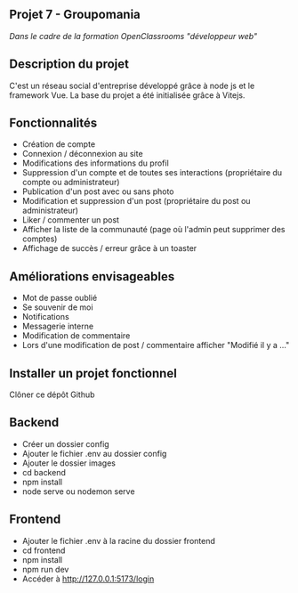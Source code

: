 **Projet 7 - Groupomania**
-
*Dans le cadre de la formation OpenClassrooms "développeur web"*

## Description du projet
C'est un réseau social d'entreprise développé grâce à node js et le framework Vue. La base du projet a été initialisée grâce à Vitejs.
## Fonctionnalités
- Création de compte
- Connexion / déconnexion au site
- Modifications des informations du profil
- Suppression d'un compte et de toutes ses interactions (propriétaire du compte ou administrateur)
- Publication d'un post avec ou sans photo
- Modification et suppression d'un post (propriétaire du post ou administrateur)
- Liker / commenter un post
- Afficher la liste de la communauté (page où l'admin peut supprimer des comptes)
- Affichage de succès / erreur grâce à un toaster
## Améliorations envisageables
- Mot de passe oublié
- Se souvenir de moi
- Notifications
- Messagerie interne
- Modification de commentaire
- Lors d'une modification de post / commentaire afficher "Modifié il y a ..."
## Installer un projet fonctionnel
Clôner ce dépôt Github
## Backend
- Créer un dossier config
- Ajouter le fichier .env au dossier config
- Ajouter le dossier images
- cd backend
- npm install
- node serve ou nodemon serve
## Frontend
- Ajouter le fichier .env à la racine du dossier frontend
- cd frontend
- npm install
- npm run dev
- Accéder à http://127.0.0.1:5173/login

